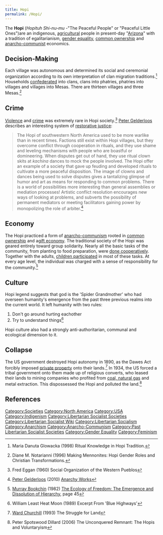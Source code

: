 ```yaml
---
title: Hopi
permalink: /Hopi/
---
```


The **Hopi** (*Hopituh Shi-nu-mu -*"The Peaceful People" or "Peaceful
Little Ones")are an indigenous, [agricultural](Agriculture "wikilink")
people in present-day "[Arizona](United_States_of_America "wikilink")"
with a tradition of egalitarianism, [gender
equality](Gender_Equality "wikilink"), [common
ownership](Commons "wikilink") and
[anarcho-communist](Anarcho-Communism "wikilink") economics.

## Decision-Making

Each village was autonomous and determined its social and ceremonial
organization according to its own interpretation of clan migration
traditions.[^1] Households [confederated](Confederation "wikilink") into
clans, clans into phatries, phatries into villages and villages into
Mesas. There are thirteen villages and three Mesas.[^2]

## Crime

[Violence](Violence "wikilink") and [crime](crime "wikilink") was
extremely rare in Hopi society.[^3] [Peter
Gelderloos](Peter_Gelderloos "wikilink") describes an interesting system
of [restorative justice](Restorative_Justice "wikilink"):

> The Hopi of southwestern North America used to be more warlike than in
> recent times. Factions still exist within Hopi villages, but they
> overcome conflict through cooperation in rituals, and they use shame
> and leveling mechanisms with people who are boastful or domineering.
> When disputes get out of hand, they use ritual clown skits at
> <em>kachina</em> dances to mock the people involved. The Hopi offer an
> example of a society that gave up feuding and developed rituals to
> cultivate a more peaceful disposition. The image of clowns and dances
> being used to solve disputes gives a tantalizing glimpse of humor and
> art as means for responding to common problems. There is a world of
> possibilities more interesting than general assemblies or mediation
> processes! Artistic conflict resolution encourages new ways of looking
> at problems, and subverts the possibility of permanent mediators or
> meeting facilitators gaining power by monopolizing the role of
> arbiter.[^4]

## Economy

The Hopi practiced a form of
[anarcho-communism](Anarcho-Communism "wikilink") rooted in [common
ownership](Commons "wikilink") and a[gift
economy](Gift_Economy "wikilink"). The traditional society of the Hopi
was geared entirely toward group solidarity. Nearly all the basic tasks
of the community, from planting to food preparation, were [done
cooperatively](Workers'_Self-Management "wikilink"). Together with the
adults, [children participated](Childrearing "wikilink") in most of
these tasks. At every age level, the individual was charged with a sense
of responsibility for the community.[^5]

## Culture

Hopi legend suggests that god is the 'Spider Grandmother' who had
overseen humanity's emergence from the past three previous realms into
the current world. It left humanity with two rules:

1.  Don't go around hurting eachother
2.  Try to understand things[^6]

Hopi culture also had a strongly anti-authoritarian, communal and
ecological dimension to it.

## Collapse

The US government destroyed Hopi autonomy in 1890, as the Dawes Act
forcibly imposed [private property](Private_Property "wikilink") onto
their lands.[^7] In 1934, the US forced a tribal government onto them
made up of religious converts, who leased their lands to mining
companies who profited from [coal, natural gas](Fossil_Fuel "wikilink")
and metal extraction. This dispossessed the Hopi and polluted the
land.[^8]

## References

<references />

[Category:Societies](Category:Societies "wikilink") [Category:North
America](Category:North_America "wikilink")
[Category:USA](Category:USA "wikilink")
[Category:Indigenism](Category:Indigenism "wikilink")
[Category:Libertarian Socialist
Societies](Category:Libertarian_Socialist_Societies "wikilink")
[Category:Libertarian Socialist
Wiki](Category:Libertarian_Socialist_Wiki "wikilink")
[Category:Libertarian
Socialism](Category:Libertarian_Socialism "wikilink")
[Category:Anarchism](Category:Anarchism "wikilink")
[Category:Anarcho-Communism](Category:Anarcho-Communism "wikilink")
[Category:Past Libertarian Socialist
Societies](Category:Past_Libertarian_Socialist_Societies "wikilink")
[Category:Gender Equality](Category:Gender_Equality "wikilink")
[Category:Feminism](Category:Feminism "wikilink")

[^1]: Maria Danuta Glowacka (1998) Ritual Knowledge in Hopi Tradition.

[^2]: Diane M. Notarianni (1996) Making Mennonites: Hopi Gender Roles
    and Christian Transformations.

[^3]: Fred Eggan (1960) Social Organization of the Western Pueblos

[^4]: [Peter Gelderloos](Peter_Gelderloos "wikilink") (2010) [Anarchy
    Works](Anarchy_Works "wikilink")

[^5]: [Murray Bookchin](Murray_Bookchin "wikilink") (1982) [The Ecology
    of Freedom: The Emergence and Dissolution of
    Hierarchy](The_Ecology_of_Freedom:_The_Emergence_and_Dissolution_of_Hierarchy "wikilink"),
    page 45

[^6]: William Least Heat Moon (1989) Excerpt From 'Blue Highways'

[^7]: [Ward Churchill](Ward_Churchill "wikilink") (1993) The Struggle
    for Land

[^8]: Peter Spotswood Dillard (2006) The Unconquered Remnant: The Hopis
    and Voluntaryism